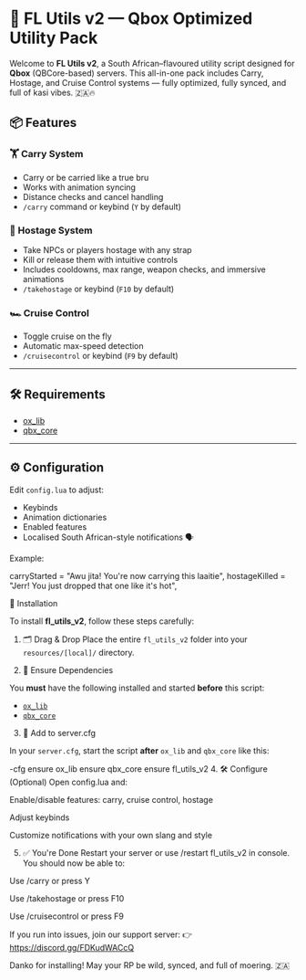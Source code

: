# 🚀 FL Utils v2 — Qbox Optimized Utility Pack

Welcome to **FL Utils v2**, a South African–flavoured utility script designed for **Qbox** (QBCore-based) servers. This all-in-one pack includes Carry, Hostage, and Cruise Control systems — fully optimized, fully synced, and full of kasi vibes. 🇿🇦🔥


## 📦 Features

### 🏋️ Carry System
- Carry or be carried like a true bru
- Works with animation syncing
- Distance checks and cancel handling
- `/carry` command or keybind (`Y` by default)

### 🎯 Hostage System
- Take NPCs or players hostage with any strap
- Kill or release them with intuitive controls
- Includes cooldowns, max range, weapon checks, and immersive animations
- `/takehostage` or keybind (`F10` by default)

### 🏎️ Cruise Control
- Toggle cruise on the fly
- Automatic max-speed detection
- `/cruisecontrol` or keybind (`F9` by default)

---

## 🛠️ Requirements

- [ox_lib](https://overextended.dev/)
- [qbx_core](https://github.com/qbox-project/qbx-core)

---

## ⚙️ Configuration

Edit `config.lua` to adjust:
- Keybinds
- Animation dictionaries
- Enabled features
- Localised South African-style notifications 🗣️

Example:

carryStarted = "Awu jita! You're now carrying this laaitie",
hostageKilled = "Jerr! You just dropped that one like it's hot",


🔧 Installation

To install **fl_utils_v2**, follow these steps carefully:

1. 🗂️ Drag & Drop
Place the entire `fl_utils_v2` folder into your `resources/[local]/` directory.


2. 📜 Ensure Dependencies

You **must** have the following installed and started **before** this script:
- [`ox_lib`](https://overextended.dev/)
- [`qbx_core`](https://github.com/qbox-project/qbx-core)

3. 🧾 Add to server.cfg

In your `server.cfg`, start the script **after** `ox_lib` and `qbx_core` like this:

-cfg
ensure ox_lib
ensure qbx_core
ensure fl_utils_v2
4. 🛠️ Configure (Optional)
Open config.lua and:

Enable/disable features: carry, cruise control, hostage

Adjust keybinds

Customize notifications with your own slang and style

5. ✅ You're Done
Restart your server or use /restart fl_utils_v2 in console.
You should now be able to:

Use /carry or press Y

Use /takehostage or press F10

Use /cruisecontrol or press F9

If you run into issues, join our support server:
👉 https://discord.gg/FDKudWACcQ

Danko for installing! May your RP be wild, synced, and full of moering. 🇿🇦

